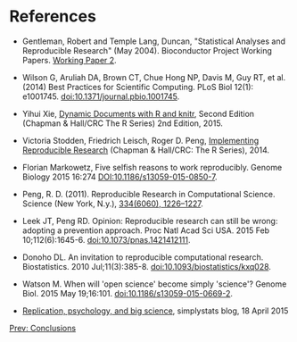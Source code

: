 # References

- Gentleman, Robert and Temple Lang, Duncan, "Statistical Analyses and
  Reproducible Research" (May 2004). Bioconductor Project Working
  Papers. [Working Paper 2](http://biostats.bepress.com/bioconductor/paper2).

- Wilson G, Aruliah DA, Brown CT, Chue Hong NP, Davis M, Guy RT, et
  al. (2014) Best Practices for Scientific Computing. PLoS Biol 12(1):
  e1001745. [doi:10.1371/journal.pbio.1001745](http://journals.plos.org/plosbiology/article?id=10.1371/journal.pbio.1001745).

- Yihui Xie,
  [Dynamic Documents with R and knitr](https://github.com/yihui/knitr-book),
  Second Edition (Chapman & Hall/CRC The R Series) 2nd Edition, 2015.

- Victoria Stodden, Friedrich Leisch, Roger D. Peng,
  [Implementing Reproducible Research](https://osf.io/s9tya/) (Chapman
  & Hall/CRC: The R Series), 2014.

- Florian Markowetz, Five selfish reasons to work reproducibly. Genome
  Biology 2015 16:274
  [DOI:10.1186/s13059-015-0850-7](http://genomebiology.biomedcentral.com/articles/10.1186/s13059-015-0850-7).

- Peng, R. D. (2011). Reproducible Research in Computational
  Science. Science (New York, N.y.),
  [334(6060), 1226–1227](http://www.ncbi.nlm.nih.gov/pmc/articles/PMC3383002/).

- Leek JT, Peng RD. Opinion: Reproducible research can still be wrong:
  adopting a prevention approach. Proc Natl Acad Sci USA. 2015 Feb
  10;112(6):1645-6. [doi:10.1073/pnas.1421412111](http://www.pnas.org/content/112/6/1645).

- Donoho DL. An invitation to reproducible computational
  research. Biostatistics. 2010
  Jul;11(3):385-8. [doi:10.1093/biostatistics/kxq028](http://biostatistics.oxfordjournals.org/content/11/3/385.long).

- Watson M. When will 'open science' become simply 'science'? Genome
  Biol. 2015 May
  19;16:101. [doi:10.1186/s13059-015-0669-2](http://genomebiology.biomedcentral.com/articles/10.1186/s13059-015-0669-2).

- [Replication, psychology, and big science](http://simplystatistics.org/2012/04/18/replication-psychology-and-big-science/),
  simplystats blog, 18 April 2015




[Prev: Conclusions](./04-ccl.md)

